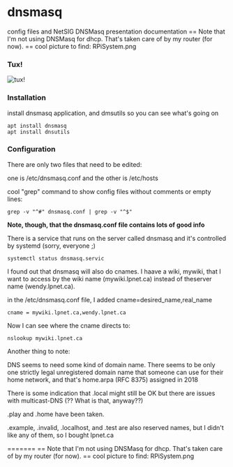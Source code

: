 # dnsmasq
config files and NetSIG DNSMasq presentation documentation
== Note that I'm not using DNSMasq for dhcp.  That's taken care of by my router (for now).
== cool picture to find:
RPiSystem.png
### Tux!

![tux!](https://www.markdownguide.org/assets/images/tux.png) 
### Installation
install dnsmasq application, and dmsutils so you can see what's going on
```
apt install dnsmasq
apt install dnsutils
```
### Configuration
There are only two files that need to be edited:

one is /etc/dnsmasq.conf and the other is /etc/hosts

cool "grep" command to show config files without comments or empty lines:

```
grep -v "^#" dnsmasq.conf | grep -v "^$"
```

**Note, though, that the dnsmasq.conf file contains lots of good info**

There is a service that runs on the server called dnsmasq and it's controlled by systemd (sorry, everyone ;)

```
systemctl status dnsmasq.servic
```

I found out that dnsmasq will also do cnames.  I haave a wiki, mywiki, that I want to access by the wiki name (mywiki.lpnet.ca) instead of theserver name (wendy.lpnet.ca).

in the /etc/dnsmasq.conf file, I added cname=desired_name,real_name
```
cname = mywiki.lpnet.ca,wendy.lpnet.ca
```

Now I can see where the cname directs to:

```
nslookup mywiki.lpnet.ca
```

Another thing to note:

DNS seems to need some kind of domain name.  There seems to be only one strictly legal unregistered domain name that someone can use for their home network, and that's home.arpa  (RFC 8375) assigned in 2018

There is some indication that .local might still be OK but there are issues with multicast-DNS (?? What is that, anyway??)

.play and .home have been taken.

.example, .invalid, .localhost, and .test are also reserved names, but I didn't like any of them, so I bought lpnet.ca



=======
== Note that I'm not using DNSMasq for dhcp.  That's taken care of by my router (for now).
== cool picture to find:
RPiSystem.png


